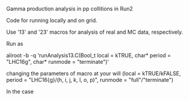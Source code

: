 Gamma production analysis in pp collitions in Run2

Code for running locally and on grid.

Use '13' and '23' macros for analysis of real and MC data, respectively.

Run as 

aliroot -b -q  'runAnalysis13.C(Bool_t local = kTRUE, char* period = "LHC16g", char* runmode = "terminate")'

changing the parameters of macro at your will
(local = kTRUE/kFALSE, period = "LHC16{g}/(h, i, j, k, l, o, p)", runmode = "full"/"terminate")

In the case
